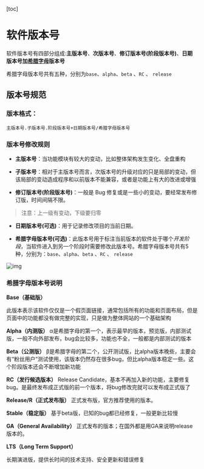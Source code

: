 

[toc]

# 软件版本号

软件版本号有四部分组成:**主版本号**、**次版本号**、**修订版本号(阶段版本号)**、**日期版本号加[希腊字母](https://so.csdn.net/so/search?q=希腊字母&spm=1001.2101.3001.7020)版本号**

希腊字母版本号共有五种，分别为`base`、`alpha`、`beta` 、`RC` 、 `release`

## 版本号规范

###  版本格式：

```
主版本号.子版本号.阶段版本号+日期版本号/希腊字母版本号
```

### 版本号修改规则

- **主版本号**：当功能模块有较大的变动，比如整体架构发生变化、全盘重构

- **子版本号**：相对于主版本号而言，次版本号的升级对应的只是局部的变动，但该局部的变动造成程序和以前版本不能兼容，或者是功能上有大的改进或增强 

- **修订版本号(阶段版本号)**：一般是 Bug 修复或是一些小的变动，要经常发布修订版，时间间隔不限。

>  注意：上一级有变动，下级要归零

- **日期版本号(可选)**：用于记录修改项目的当前日期。

- **希腊字母版本号(可选)**：此版本号用于标注当前版本的软件处于哪个*开发阶段*，当软件进入到另一个阶段时需要修改此版本号。希腊字母版本号共有5种，分别为：`base`、`alpha`、`beta` 、`RC` 、 `release`

![img](https://img-blog.csdnimg.cn/f03305696fc7446e9f8aa13ad31bfcab.gif)

### 希腊字母版本号说明

**Base（基础版）** 

此版本表示该软件仅仅是一个假页面链接，通常包括所有的功能和页面布局，但是页面中的功能都没有做完整的实现，只是做为整体网站的一个基础架构    

**Alpha（内测版）**
α是希腊字母的第一个，表示最早的版本，预览版，内部测试版，一般不向外部发布，bug会比较多，功能也不全，一般都是内部测试的版本  

**Beta（公测版）**
β是希腊字母的第二个，公开测试版，比alpha版本晚些，主要会有“粉丝用户”测试使用，该版本仍然存在很多bug，但比alpha版本稳定一些。这个阶段版本还会不断增加新功能  

**RC（发行候选版本）**
Release Candidate，基本不再加入新的功能，主要修复bug。是最终发布成正式版的前一个版本，将bug修改完就可以发布成正式版了  

**Release/R（正式发布版）**
正式发布版，官方推荐使用的版本。

**Stable（稳定版）**
基于beta版，已知的bug都已经修复，一般更新比较慢

**GA（General Availability）**
正式发布的版本；在国外都是用GA来说明release版本的。

**LTS（Long Term Support）**

长期演进版，提供长时间的技术支持、安全更新和错误修复